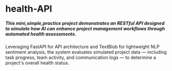 # health-API

##### This mini,simple,practice project demonstrates an RESTful API designed to simulate how AI can enhance project management workflows through automated health assessments.

Leveraging FastAPI for API architecture and TextBlob for lightweight NLP sentiment analysis, the system evaluates simulated project data — including task progress, team activity, and communication logs — to determine a project's overall health status.

